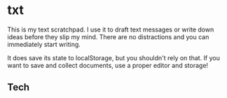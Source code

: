 # txt

This is my text scratchpad. I use it to draft text messages or write down ideas before they slip my mind.
There are no distractions and you can immediately start writing.

It does save its state to localStorage, but you shouldn't rely on that.
If you want to save and collect documents, use a proper editor and storage!

## Tech
